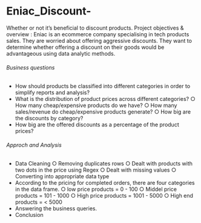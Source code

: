 # Eniac_Discount-
Whether or not it’s beneficial to discount products.
Project objectives & overview : Eniac is an ecommerce company specialising in tech products sales. They are worried about offering aggressive discounts. 
They want to determine whether offering a discount on their goods would be advantageous using data analytic methods.
###### Business questions 
- How should products be classified into different categories in order to simplify reports and analysis?
- What is the distribution of product prices across different categories?
  ○ How many cheap/expensive products do we have?
  ○ How many sales/revenue do cheap/expensive products generate?
  ○ How big are the discounts by category?
- How big are the offered discounts as a percentage of the product prices?
###### Approch and Analysis
- Data Cleaning 
  ○ Removing duplicates rows 
  ○ Dealt with products with two dots in the price using Regex
  ○ Dealt with missing values
  ○ Converting into appropriate data type
- According to the pricing for completed orders, there are four categories in the data frame.
  ○ low price products = 0 - 100
  ○ Middel price products = 101 - 1000
  ○ High price products = 1001 - 5000
  ○ High end products = < 5000 
- Answering the business queries.
- Conclusion 

